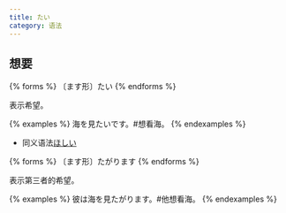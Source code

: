 ```yaml
---
title: たい
category: 语法
---
```


## 想要

{% forms %}
〔ます形〕たい
{% endforms %}

表示希望。

{% examples %}
海を見たいです。#想看海。
{% endexamples %}

- 同义语法[ほしい](../hosii)

{% forms %}
〔ます形〕たがります
{% endforms %}

表示第三者的希望。

{% examples %}
彼は海を見たがります。#他想看海。
{% endexamples %}
